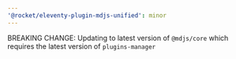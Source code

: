 ```yaml
---
'@rocket/eleventy-plugin-mdjs-unified': minor
---
```


BREAKING CHANGE: Updating to latest version of `@mdjs/core` which requires the latest version of `plugins-manager`
